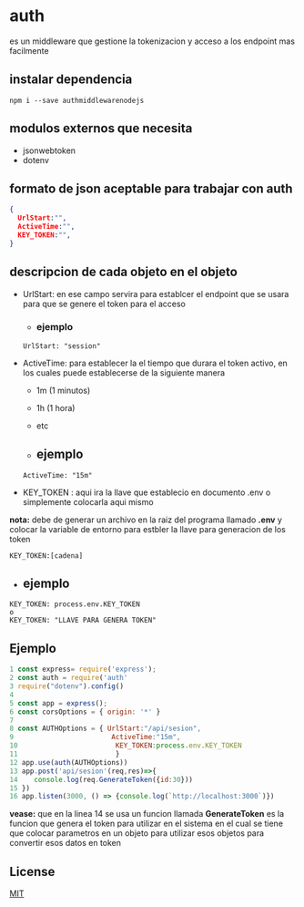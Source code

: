 # auth

es un middleware que gestione la tokenizacion y acceso a los endpoint mas facilmente

## instalar dependencia 
 ```
 npm i --save authmiddlewarenodejs
 ```

## modulos externos que necesita
- jsonwebtoken
- dotenv

## formato de json aceptable para trabajar con auth
```json
{
  UrlStart:"",
  ActiveTime:"",
  KEY_TOKEN:"",
}
```
## descripcion de cada objeto en el objeto
- UrlStart: en ese campo servira para establcer el endpoint que se usara para que se genere el token para el acceso
  - ### ejemplo
  ```
  UrlStart: "session"
  ```
- ActiveTime: para establecer la el tiempo que durara el token activo, en los cuales puede establecerse de la siguiente manera

  - 1m (1 minutos)
  - 1h (1 hora)
  - etc

  - ## ejemplo
   ```
  ActiveTime: "15m"
  ```
- KEY_TOKEN : aqui ira la llave que establecio en documento .env o simplemente colocarla aqui mismo

**nota:** debe de generar un archivo en la raiz del programa llamado **.env** y colocar la variable de entorno para estbler la llave para generacion de los token

```
KEY_TOKEN:[cadena]
```

  - ## ejemplo
  ```
  KEY_TOKEN: process.env.KEY_TOKEN
  o
  KEY_TOKEN: "LLAVE PARA GENERA TOKEN"
  ```

## Ejemplo
```javascript
1 const express= require('express');
2 const auth = require('auth'
3 require("dotenv").config()
4
5 const app = express();
6 const corsOptions = { origin: '*' }
7
8 const AUTHOptions = { UrlStart:"/api/sesion",
9                        ActiveTime:"15m",
10                        KEY_TOKEN:process.env.KEY_TOKEN
11                        }
12 app.use(auth(AUTHOptions))
13 app.post('api/sesion'(req,res)=>{
14    console.log(req.GenerateToken({id:30}))
15 })
16 app.listen(3000, () => {console.log(`http://localhost:3000`)})
```

**vease:** que en la linea 14 se usa un funcion llamada **GenerateToken** es la funcion que genera el token para utilizar en el sistema en el cual se tiene que colocar parametros en un objeto para utilizar esos objetos para convertir esos datos en token 

## License

[MIT](LICENSE)